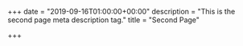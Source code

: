 +++
date = "2019-09-16T01:00:00+00:00"
description = "This is the second page meta description tag."
title = "Second Page"

+++
